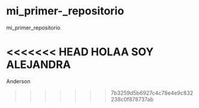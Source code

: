 mi_primer-_repositorio
======================

mi_primer_repositorio

<<<<<<< HEAD
HOLAA SOY ALEJANDRA
=======
Anderson
>>>>>>> 7b3259d5b6927c4c78e4e9c832238c0f878737ab
